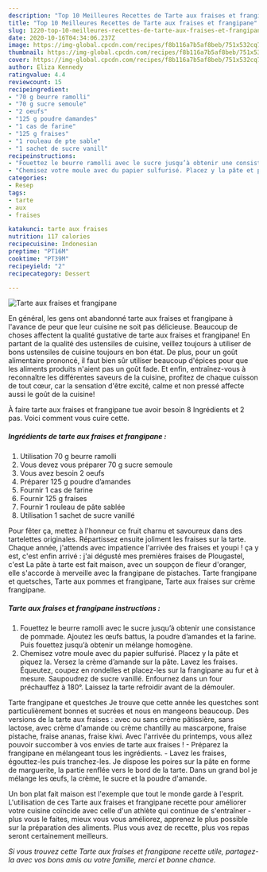 ```yaml
---
description: "Top 10 Meilleures Recettes de Tarte aux fraises et frangipane"
title: "Top 10 Meilleures Recettes de Tarte aux fraises et frangipane"
slug: 1220-top-10-meilleures-recettes-de-tarte-aux-fraises-et-frangipane
date: 2020-10-16T04:34:06.237Z
image: https://img-global.cpcdn.com/recipes/f8b116a7b5af8beb/751x532cq70/tarte-aux-fraises-et-frangipane-photo-principale-de-la-recette.jpg
thumbnail: https://img-global.cpcdn.com/recipes/f8b116a7b5af8beb/751x532cq70/tarte-aux-fraises-et-frangipane-photo-principale-de-la-recette.jpg
cover: https://img-global.cpcdn.com/recipes/f8b116a7b5af8beb/751x532cq70/tarte-aux-fraises-et-frangipane-photo-principale-de-la-recette.jpg
author: Eliza Kennedy
ratingvalue: 4.4
reviewcount: 15
recipeingredient:
- "70 g beurre ramolli"
- "70 g sucre semoule"
- "2 oeufs"
- "125 g poudre damandes"
- "1 cas de farine"
- "125 g fraises"
- "1 rouleau de pte sable"
- "1 sachet de sucre vanill"
recipeinstructions:
- "Fouettez le beurre ramolli avec le sucre jusqu’à obtenir une consistance de pommade. Ajoutez les œufs battus, la poudre d’amandes et la farine. Puis fouettez jusqu’à obtenir un mélange homogène."
- "Chemisez votre moule avec du papier sulfurisé. Placez y la pâte et piquez la. Versez la crème d’amande sur la pâte. Lavez les fraises. Équeutez, coupez en rondelles et placez-les sur la frangipane au fur et à mesure. Saupoudrez de sucre vanillé. Enfournez dans un four préchauffez à 180°. Laissez la tarte refroidir avant de la démouler."
categories:
- Resep
tags:
- tarte
- aux
- fraises

katakunci: tarte aux fraises 
nutrition: 117 calories
recipecuisine: Indonesian
preptime: "PT16M"
cooktime: "PT39M"
recipeyield: "2"
recipecategory: Dessert

---
```



![Tarte aux fraises et frangipane](https://img-global.cpcdn.com/recipes/f8b116a7b5af8beb/751x532cq70/tarte-aux-fraises-et-frangipane-photo-principale-de-la-recette.jpg)

En général, les gens ont abandonné tarte aux fraises et frangipane à l'avance de peur que leur cuisine ne soit pas délicieuse. Beaucoup de choses affectent la qualité gustative de tarte aux fraises et frangipane! En partant de la qualité des ustensiles de cuisine, veillez toujours à utiliser de bons ustensiles de cuisine toujours en bon état. De plus, pour un goût alimentaire prononcé, il faut bien sûr utiliser beaucoup d'épices pour que les aliments produits n'aient pas un goût fade. Et enfin, entraînez-vous à reconnaître les différentes saveurs de la cuisine, profitez de chaque cuisson de tout cœur, car la sensation d'être excité, calme et non pressé affecte aussi le goût de la cuisine!

<!--inarticleads1-->

À faire tarte aux fraises et frangipane tue avoir besoin 8 Ingrédients et 2 pas. Voici comment vous cuire cette.

##### Ingrédients de tarte aux fraises et frangipane :

1. Utilisation 70 g beurre ramolli
1. Vous devez vous préparer 70 g sucre semoule
1. Vous avez besoin 2 oeufs
1. Préparer 125 g poudre d’amandes
1. Fournir 1 cas de farine
1. Fournir 125 g fraises
1. Fournir 1 rouleau de pâte sablée
1. Utilisation 1 sachet de sucre vanillé


Pour fêter ça, mettez à l&#39;honneur ce fruit charnu et savoureux dans des tartelettes originales. Répartissez ensuite joliment les fraises sur la tarte. Chaque année, j&#39;attends avec impatience l&#39;arrivée des fraises et youpi ! ça y est, c&#39;est enfin arrivé : j&#39;ai dégusté mes premières fraises de Plougastel, c&#39;est La pâte à tarte est fait maison, avec un soupçon de fleur d&#39;oranger, elle s&#39;accorde à merveille avec la frangipane de pistaches. Tarte frangipane et quetsches, Tarte aux pommes et frangipane, Tarte aux fraises sur crème frangipane. 

<!--inarticleads2-->

##### Tarte aux fraises et frangipane instructions :

1. Fouettez le beurre ramolli avec le sucre jusqu’à obtenir une consistance de pommade. Ajoutez les œufs battus, la poudre d’amandes et la farine. Puis fouettez jusqu’à obtenir un mélange homogène.
1. Chemisez votre moule avec du papier sulfurisé. Placez y la pâte et piquez la. Versez la crème d’amande sur la pâte. Lavez les fraises. Équeutez, coupez en rondelles et placez-les sur la frangipane au fur et à mesure. Saupoudrez de sucre vanillé. Enfournez dans un four préchauffez à 180°. Laissez la tarte refroidir avant de la démouler.


Tarte frangipane et questches Je trouve que cette année les questches sont particulièrement bonnes et sucrées et nous en mangeons beaucoup. Des versions de la tarte aux fraises : avec ou sans crème pâtissière, sans lactose, avec crème d&#39;amande ou crème chantilly au mascarpone, fraise pistache, fraise ananas, fraise kiwi. Avec l&#39;arrivée du printemps, vous allez pouvoir succomber à vos envies de tarte aux fraises ! - Préparez la frangipane en mélangeant tous les ingrédients. - Lavez les fraises, égouttez-les puis tranchez-les. Je dispose les poires sur la pâte en forme de marguerite, la partie renflée vers le bord de la tarte. Dans un grand bol je mélange les œufs, la crème, le sucre et la poudre d&#39;amande. 

<!--inarticleads1-->

<p>
Un bon plat fait maison est l'exemple que tout le monde garde à l'esprit. L'utilisation de ces Tarte aux fraises et frangipane recette pour améliorer votre cuisine coïncide avec celle d'un athlète qui continue de s'entraîner - plus vous le faites, mieux vous vous améliorez, apprenez le plus possible sur la préparation des aliments. Plus vous avez de recette, plus vos repas seront certainement meilleurs.
</p>

<p>
<i>Si vous trouvez cette Tarte aux fraises et frangipane recette utile, partagez-la avec vos bons amis ou votre famille, merci et bonne chance.</i>
</p>
